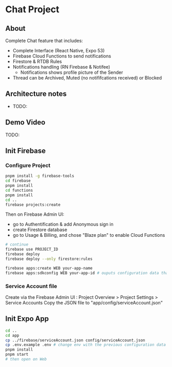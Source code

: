 # Chat Project

## About

Complete Chat feature that includes:
- Complete Interface (React Native, Expo 53)
- Firebase Cloud Functions to send notifications
- Firestore & RTDB Rules
- Notifications handling (RN Firebase & Notifee)
  + Notifications shows profile picture of the Sender
- Thread can be Archived, Muted (no notififcations received) or Blocked

## Architecture notes
- TODO: 

## Demo Video

TODO:

## Init Firebase

### Configure Project
```bash
pnpm install -g firebase-tools
cd firebase
pnpm install
cd functions
pnpm install
cd ..
firebase projects:create
```
Then on Firebase Admin UI:
- go to Authentification &  add Anonymous sign in
- create Firestore database
- go to Usage & Billing, and chose "Blaze plan" to enable Cloud Functions

```bash
# continue
firebase use PROJECT_ID
firebase deploy
firebase deploy --only firestore:rules

firebase apps:create WEB your-app-name
firebase apps:sdkconfig WEB your-app-id # ouputs configuration data that we will later in env file
```

### Service Account file

Create via the Firebase Admin UI : Project Overview > Project Settings > Service Accounts
Copy the JSON file to "app/config/serviceAccount.json"

## Init Expo App

```bash
cd ..
cd app
cp ../firebase/serviceAccount.json config/serviceAccount.json
cp .env.example .env # change env with the previous configuration data
pnpm install
pnpm start 
# then open on Web
```
